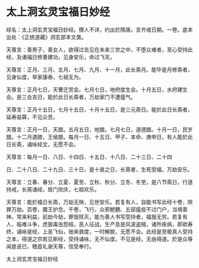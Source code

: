 # 太上洞玄灵宝福日妙经

经名：太上洞玄灵宝福日妙经。撰人不详，约出於隋唐。言齐戒日期。一卷。底本出处：《正统道藏》洞玄部本文类。

天尊言：善男子，善女人，欲得过去见在未来三世之中，不堕众难者，至心受持此经，及诸福日修善建功，见身安乐，命过飞天。

天尊言：正月、三月、五月、七月、九月、十一月，此长斋月。能毕是月修斋者，见身仙度，举家康泰，七祖无为。

天尊言：正月七日，天曹迁赏会。七月七日，地府度生会。十月五日，水府建生会。是三会吉日，能於此日长斋者，万劫家门不遭瘟气。

天尊言：正月十五日，七月十五日，十月十五日，是三元斋日。能於此日长斋者，延寿益算，不见众苦。

天尊言：正月一日，天腊。五月五日，地腊。七月七日，道德腊。十月一日，民岁腊。十二月遇腊，王侯腊。每月一日、十五日、甲子、本命、庚申日，有人能於此日长斋，诵咏经文，无愿不会。

天尊言：每月一日、八日、十四日、十五日、十八日、二十三日、二十四

日、二十八日、二十九日、三十日，是十直之日，长斋者，生死受福，万劫安乐。

天尊言：立春、春分、立夏、夏至、立秋、秋分、立冬、冬至，是八节斋日，行道持戒，长斋诵经，居门欣庆，七祖欢乐。

天尊言：能於福日长斋，万劫无殃，见世安乐。若复有人，自能书写此经十卷，除罪万劫。百卷，魔王护念。千卷，飞行，众邪魍魉、五部瘟疫不过门户，当境善神，常来利益，前劫今劫，罪皆除灭。能为善人书写受持者，福报无穷。若复有人，临难斗争，虎狼毒虫怨结，恶人征战，生产及是风波盗贼，诸所疾病，即欲寿终，诵咏是经，上圣飞仙，驰来救度，一时解脱，无愿不会。此经是至极真人受持之本，得道之宗若见斯经，受持诵咏，无不仙度。不见是经，无由得道。於是众等闻是说已，稽首礼谢天尊，信受奉行。

太上洞玄灵宝福日妙经
